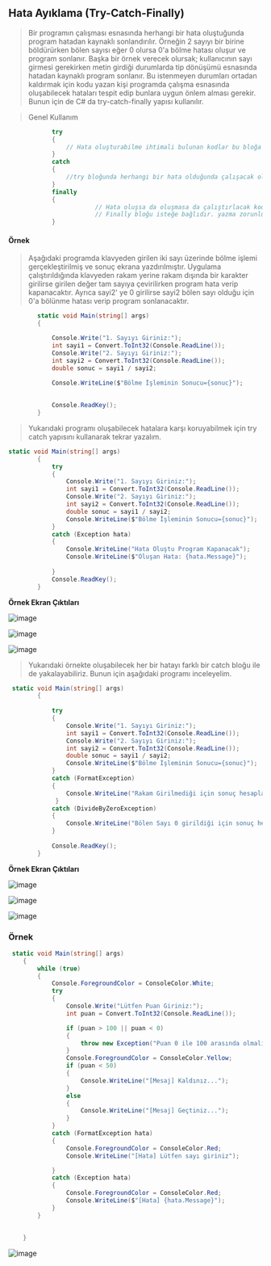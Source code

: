 ## Hata Ayıklama  (Try-Catch-Finally) ##
> Bir programın çalışması esnasında herhangi bir hata oluştuğunda program hatadan kaynaklı sonlandırılır. Örneğin 2 sayıyı bir birine böldürürken bölen sayısı eğer 0 olursa 0'a bölme hatası oluşur ve program sonlanır. Başka bir örnek verecek olursak; kullanıcının sayı girmesi gerekirken metin girdiği durumlarda tip dönüşümü esnasında hatadan kaynaklı program sonlanır. Bu istenmeyen durumları ortadan kaldırmak için kodu yazan kişi programda çalışma esnasında oluşabilecek hataları tespit edip bunlara uygun önlem alması gerekir.  Bunun için de C# da try-catch-finally yapısı kullanılır.


> Genel Kullanım

```csharp
            try
            {
                // Hata oluşturabilme ihtimali bulunan kodlar bu bloğa yazılır
            }
            catch 
            {
                //try bloğunda herhangi bir hata olduğunda çalışacak olan kodlar bu bloğa yazılır
            }
            finally
            {
                        // Hata oluşsa da oluşmasa da çalıştırlacak kodlar bu bloğa yazılır
                        // Finally bloğu isteğe bağlıdır. yazma zorunluluğu yoktur.
            }
```

#### Örnek ####
> Aşağıdaki programda klavyeden girilen iki sayı üzerinde bölme işlemi gerçekleştirilmiş ve sonuç ekrana yazdırılmıştır.
> Uygulama çalıştırıldığında klavyeden rakam yerine rakam dışında bir karakter girilirse girilen değer tam sayıya çevirilirken program hata verip kapanacaktır. Ayrıca sayi2' ye 0 girilirse sayi2 bölen sayı olduğu için 0'a bölünme hatası verip  program sonlanacaktır.

```csharp
        static void Main(string[] args)
        {

            Console.Write("1. Sayıyı Giriniz:");
            int sayi1 = Convert.ToInt32(Console.ReadLine());
            Console.Write("2. Sayıyı Giriniz:");
            int sayi2 = Convert.ToInt32(Console.ReadLine());
            double sonuc = sayi1 / sayi2;

            Console.WriteLine($"Bölme İşleminin Sonucu={sonuc}");
           
          
            Console.ReadKey();
        }
```
> Yukarıdaki programı oluşabilecek hatalara karşı koruyabilmek için try catch yapısını kullanarak tekrar yazalım.

```csharp
static void Main(string[] args)
        {
            try
            {
                Console.Write("1. Sayıyı Giriniz:");
                int sayi1 = Convert.ToInt32(Console.ReadLine());
                Console.Write("2. Sayıyı Giriniz:");
                int sayi2 = Convert.ToInt32(Console.ReadLine());
                double sonuc = sayi1 / sayi2;
                Console.WriteLine($"Bölme İşleminin Sonucu={sonuc}");
            }
            catch (Exception hata)
            {
                Console.WriteLine("Hata Oluştu Program Kapanacak");
                Console.WriteLine($"Oluşan Hata: {hata.Message}");
               
            }
            Console.ReadKey();
        }

```

**Örnek Ekran Çıktıları**

![image](https://user-images.githubusercontent.com/28144917/134907763-8b77bc09-04f2-48b1-b648-d0baf3180f65.png)

![image](https://user-images.githubusercontent.com/28144917/134907805-af46fccf-245a-4667-b18a-8fe7a4d8db32.png)

![image](https://user-images.githubusercontent.com/28144917/134907867-e1c5d0a7-4ee3-40c2-a324-684e0e0270e8.png)

> Yukarıdaki örnekte oluşabilecek her bir hatayı farklı bir catch bloğu ile  de yakalayabiliriz. Bunun için aşağıdaki programı inceleyelim.

```csharp
 static void Main(string[] args)
        {
            
            try
            {
                Console.Write("1. Sayıyı Giriniz:");
                int sayi1 = Convert.ToInt32(Console.ReadLine());
                Console.Write("2. Sayıyı Giriniz:");
                int sayi2 = Convert.ToInt32(Console.ReadLine());
                double sonuc = sayi1 / sayi2;
                Console.WriteLine($"Bölme İşleminin Sonucu={sonuc}");
            }
            catch (FormatException)
            {
                Console.WriteLine("Rakam Girilmediği için sonuç hesaplanamadı ");
             }
            catch (DivideByZeroException)
            {
                Console.WriteLine("Bölen Sayı 0 girildiği için sonuç hesaplanamadı");
            }
            
            Console.ReadKey();
        }
```

**Örnek Ekran Çıktıları**

![image](https://user-images.githubusercontent.com/28144917/134908933-d0e3858d-ef0d-460e-9139-058a237060dd.png)

![image](https://user-images.githubusercontent.com/28144917/134909021-9f9db3aa-7453-45c7-9a28-f21196370c2a.png)

![image](https://user-images.githubusercontent.com/28144917/134909115-711627ef-1b02-46a7-a021-ec54c5066355.png)


### Örnek ###

```csharp
 static void Main(string[] args)
    {
		while (true)
		{
			Console.ForegroundColor = ConsoleColor.White;
			try
			{
				Console.Write("Lütfen Puan Giriniz:");
				int puan = Convert.ToInt32(Console.ReadLine());

				if (puan > 100 || puan < 0)
				{
					throw new Exception("Puan 0 ile 100 arasında olmalı");
				}
				Console.ForegroundColor = ConsoleColor.Yellow;
				if (puan < 50)
				{
					Console.WriteLine("[Mesaj] Kaldınız...");
				}
				else
				{
					Console.WriteLine("[Mesaj] Geçtiniz...");
				}
			}
			catch (FormatException hata)
			{
				Console.ForegroundColor = ConsoleColor.Red;
				Console.WriteLine("[Hata] Lütfen sayı giriniz");

			}
			catch (Exception hata)
			{
				Console.ForegroundColor = ConsoleColor.Red;
				Console.WriteLine($"[Hata] {hata.Message}");
			}
		}
		
		
    }

```


![image](https://user-images.githubusercontent.com/28144917/145569386-3934baf3-6070-4c26-b422-da2c2faf6126.png)

